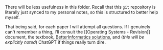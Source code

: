 There will be less usefulness in this folder. Recall that this `git` repository is literally just synced to my personal notes, so this is structured to better help myself.

That being said, for each paper I will attempt all questions. If I genuinely can't remember a thing, I'll consult the [[Operating Systems - Revision]] document, the textbook, [BetterInformatics solutions](https://files.betterinformatics.com/category/operatingsystems), and (*this will be explicitly noted*) ChatGPT if things really turn dire.